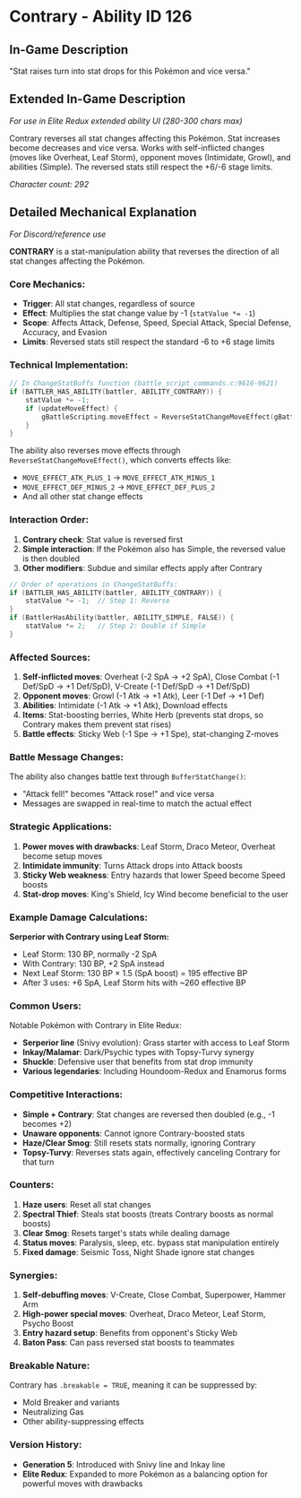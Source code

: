 # Contrary - Ability ID 126

## In-Game Description
"Stat raises turn into stat drops for this Pokémon and vice versa."

## Extended In-Game Description
*For use in Elite Redux extended ability UI (280-300 chars max)*

Contrary reverses all stat changes affecting this Pokémon. Stat increases become decreases and vice versa. Works with self-inflicted changes (moves like Overheat, Leaf Storm), opponent moves (Intimidate, Growl), and abilities (Simple). The reversed stats still respect the +6/-6 stage limits.

*Character count: 292*

## Detailed Mechanical Explanation
*For Discord/reference use*

**CONTRARY** is a stat-manipulation ability that reverses the direction of all stat changes affecting the Pokémon.

### Core Mechanics:
- **Trigger**: All stat changes, regardless of source
- **Effect**: Multiplies the stat change value by -1 (`statValue *= -1`)
- **Scope**: Affects Attack, Defense, Speed, Special Attack, Special Defense, Accuracy, and Evasion
- **Limits**: Reversed stats still respect the standard -6 to +6 stage limits

### Technical Implementation:
```c
// In ChangeStatBuffs function (battle_script_commands.c:9616-9621)
if (BATTLER_HAS_ABILITY(battler, ABILITY_CONTRARY)) {
    statValue *= -1;
    if (updateMoveEffect) {
        gBattleScripting.moveEffect = ReverseStatChangeMoveEffect(gBattleScripting.moveEffect);
    }
}
```

The ability also reverses move effects through `ReverseStatChangeMoveEffect()`, which converts effects like:
- `MOVE_EFFECT_ATK_PLUS_1` → `MOVE_EFFECT_ATK_MINUS_1`
- `MOVE_EFFECT_DEF_MINUS_2` → `MOVE_EFFECT_DEF_PLUS_2`
- And all other stat change effects

### Interaction Order:
1. **Contrary check**: Stat value is reversed first
2. **Simple interaction**: If the Pokémon also has Simple, the reversed value is then doubled
3. **Other modifiers**: Subdue and similar effects apply after Contrary

```c
// Order of operations in ChangeStatBuffs:
if (BATTLER_HAS_ABILITY(battler, ABILITY_CONTRARY)) {
    statValue *= -1;  // Step 1: Reverse
}
if (BattlerHasAbility(battler, ABILITY_SIMPLE, FALSE)) {
    statValue *= 2;   // Step 2: Double if Simple
}
```

### Affected Sources:
1. **Self-inflicted moves**: Overheat (-2 SpA → +2 SpA), Close Combat (-1 Def/SpD → +1 Def/SpD), V-Create (-1 Def/SpD → +1 Def/SpD)
2. **Opponent moves**: Growl (-1 Atk → +1 Atk), Leer (-1 Def → +1 Def)
3. **Abilities**: Intimidate (-1 Atk → +1 Atk), Download effects
4. **Items**: Stat-boosting berries, White Herb (prevents stat drops, so Contrary makes them prevent stat rises)
5. **Battle effects**: Sticky Web (-1 Spe → +1 Spe), stat-changing Z-moves

### Battle Message Changes:
The ability also changes battle text through `BufferStatChange()`:
- "Attack fell!" becomes "Attack rose!" and vice versa
- Messages are swapped in real-time to match the actual effect

### Strategic Applications:
1. **Power moves with drawbacks**: Leaf Storm, Draco Meteor, Overheat become setup moves
2. **Intimidate immunity**: Turns Attack drops into Attack boosts
3. **Sticky Web weakness**: Entry hazards that lower Speed become Speed boosts
4. **Stat-drop moves**: King's Shield, Icy Wind become beneficial to the user

### Example Damage Calculations:
**Serperior with Contrary using Leaf Storm:**
- Leaf Storm: 130 BP, normally -2 SpA
- With Contrary: 130 BP, +2 SpA instead
- Next Leaf Storm: 130 BP × 1.5 (SpA boost) = 195 effective BP
- After 3 uses: +6 SpA, Leaf Storm hits with ~260 effective BP

### Common Users:
Notable Pokémon with Contrary in Elite Redux:
- **Serperior line** (Snivy evolution): Grass starter with access to Leaf Storm
- **Inkay/Malamar**: Dark/Psychic types with Topsy-Turvy synergy
- **Shuckle**: Defensive user that benefits from stat drop immunity
- **Various legendaries**: Including Houndoom-Redux and Enamorus forms

### Competitive Interactions:
- **Simple + Contrary**: Stat changes are reversed then doubled (e.g., -1 becomes +2)
- **Unaware opponents**: Cannot ignore Contrary-boosted stats
- **Haze/Clear Smog**: Still resets stats normally, ignoring Contrary
- **Topsy-Turvy**: Reverses stats again, effectively canceling Contrary for that turn

### Counters:
1. **Haze users**: Reset all stat changes
2. **Spectral Thief**: Steals stat boosts (treats Contrary boosts as normal boosts)
3. **Clear Smog**: Resets target's stats while dealing damage
4. **Status moves**: Paralysis, sleep, etc. bypass stat manipulation entirely
5. **Fixed damage**: Seismic Toss, Night Shade ignore stat changes

### Synergies:
1. **Self-debuffing moves**: V-Create, Close Combat, Superpower, Hammer Arm
2. **High-power special moves**: Overheat, Draco Meteor, Leaf Storm, Psycho Boost
3. **Entry hazard setup**: Benefits from opponent's Sticky Web
4. **Baton Pass**: Can pass reversed stat boosts to teammates

### Breakable Nature:
Contrary has `.breakable = TRUE`, meaning it can be suppressed by:
- Mold Breaker and variants
- Neutralizing Gas
- Other ability-suppressing effects

### Version History:
- **Generation 5**: Introduced with Snivy line and Inkay line
- **Elite Redux**: Expanded to more Pokémon as a balancing option for powerful moves with drawbacks